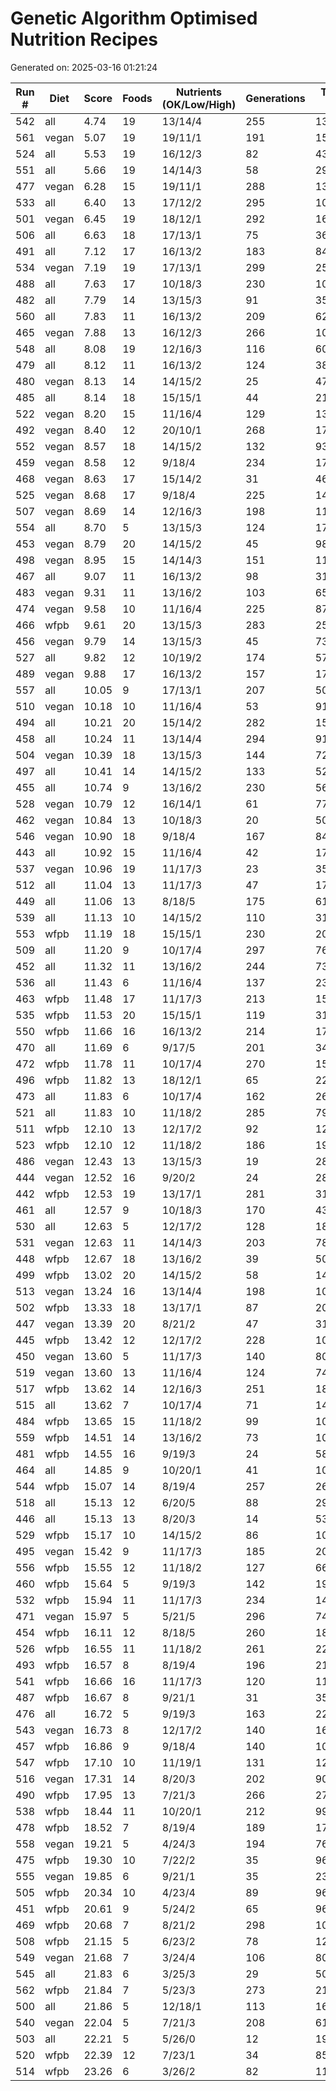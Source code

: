# Genetic Algorithm Optimised Nutrition Recipes

Generated on: 2025-03-16 01:21:24

| Run # | Diet | Score | Foods | Nutrients (OK/Low/High) | Generations | Time (s) | Filename |
|-------|------|-------|-------|----------------------|------------|----------|----------|
| 542 | all | 4.74 | 19 | 13/14/4 | 255 | 1324.8 | [meal_542_20250315_181047.json](recipes/html/meal_542_20250315_181047.html) |
| 561 | vegan | 5.07 | 19 | 19/11/1 | 191 | 1583.8 | [meal_561_20250316_004624.json](recipes/html/meal_561_20250316_004624.html) |
| 524 | all | 5.53 | 19 | 16/12/3 | 82 | 430.4 | [meal_524_20250315_121426.json](recipes/html/meal_524_20250315_121426.html) |
| 551 | all | 5.66 | 19 | 14/14/3 | 58 | 299.6 | [meal_551_20250315_210816.json](recipes/html/meal_551_20250315_210816.html) |
| 477 | vegan | 6.28 | 15 | 19/11/1 | 288 | 1393.6 | [meal_477_20250314_190656.json](recipes/html/meal_477_20250314_190656.html) |
| 533 | all | 6.40 | 13 | 17/12/2 | 295 | 1035.8 | [meal_533_20250315_150732.json](recipes/html/meal_533_20250315_150732.html) |
| 501 | vegan | 6.45 | 19 | 18/12/1 | 292 | 1656.1 | [meal_501_20250315_041030.json](recipes/html/meal_501_20250315_041030.html) |
| 506 | all | 6.63 | 18 | 17/13/1 | 75 | 366.6 | [meal_506_20250315_061139.json](recipes/html/meal_506_20250315_061139.html) |
| 491 | all | 7.12 | 17 | 16/13/2 | 183 | 842.9 | [meal_491_20250315_004138.json](recipes/html/meal_491_20250315_004138.html) |
| 534 | vegan | 7.19 | 19 | 17/13/1 | 299 | 2566.9 | [meal_534_20250315_150732.json](recipes/html/meal_534_20250315_150732.html) |
| 488 | all | 7.63 | 17 | 10/18/3 | 230 | 1073.2 | [meal_488_20250314_230837.json](recipes/html/meal_488_20250314_230837.html) |
| 482 | all | 7.79 | 14 | 13/15/3 | 91 | 350.4 | [meal_482_20250314_210740.json](recipes/html/meal_482_20250314_210740.html) |
| 560 | all | 7.83 | 11 | 16/13/2 | 209 | 622.2 | [meal_560_20250316_004624.json](recipes/html/meal_560_20250316_004624.html) |
| 465 | vegan | 7.88 | 13 | 16/12/3 | 266 | 1024.9 | [meal_465_20250314_150850.json](recipes/html/meal_465_20250314_150850.html) |
| 548 | all | 8.08 | 19 | 12/16/3 | 116 | 603.9 | [meal_548_20250315_200848.json](recipes/html/meal_548_20250315_200848.html) |
| 479 | all | 8.12 | 11 | 16/13/2 | 124 | 381.4 | [meal_479_20250314_200941.json](recipes/html/meal_479_20250314_200941.html) |
| 480 | vegan | 8.13 | 14 | 14/15/2 | 25 | 477.4 | [meal_480_20250314_200941.json](recipes/html/meal_480_20250314_200941.html) |
| 485 | all | 8.14 | 18 | 15/15/1 | 44 | 219.3 | [meal_485_20250314_220806.json](recipes/html/meal_485_20250314_220806.html) |
| 522 | vegan | 8.20 | 15 | 11/16/4 | 129 | 1323.8 | [meal_522_20250315_110630.json](recipes/html/meal_522_20250315_110630.html) |
| 492 | vegan | 8.40 | 12 | 20/10/1 | 268 | 1700.6 | [meal_492_20250315_004138.json](recipes/html/meal_492_20250315_004138.html) |
| 552 | vegan | 8.57 | 18 | 14/15/2 | 132 | 935.7 | [meal_552_20250315_210816.json](recipes/html/meal_552_20250315_210816.html) |
| 459 | vegan | 8.58 | 12 | 9/18/4 | 234 | 1703.2 | [meal_459_20250314_131702.json](recipes/html/meal_459_20250314_131702.html) |
| 468 | vegan | 8.63 | 17 | 15/14/2 | 31 | 461.4 | [meal_468_20250314_161039.json](recipes/html/meal_468_20250314_161039.html) |
| 525 | vegan | 8.68 | 17 | 9/18/4 | 225 | 1472.2 | [meal_525_20250315_121426.json](recipes/html/meal_525_20250315_121426.html) |
| 507 | vegan | 8.69 | 14 | 12/16/3 | 198 | 1104.0 | [meal_507_20250315_061139.json](recipes/html/meal_507_20250315_061139.html) |
| 554 | all | 8.70 | 5 | 13/15/3 | 124 | 179.7 | [meal_554_20250315_220735.json](recipes/html/meal_554_20250315_220735.html) |
| 453 | vegan | 8.79 | 20 | 14/15/2 | 45 | 984.2 | [meal_453_20250314_110745.json](recipes/html/meal_453_20250314_110745.html) |
| 498 | vegan | 8.95 | 15 | 14/14/3 | 151 | 1138.9 | [meal_498_20250315_031731.json](recipes/html/meal_498_20250315_031731.html) |
| 467 | all | 9.07 | 11 | 16/13/2 | 98 | 311.9 | [meal_467_20250314_161039.json](recipes/html/meal_467_20250314_161039.html) |
| 483 | vegan | 9.31 | 11 | 13/16/2 | 103 | 654.8 | [meal_483_20250314_210740.json](recipes/html/meal_483_20250314_210740.html) |
| 474 | vegan | 9.58 | 10 | 11/16/4 | 225 | 876.3 | [meal_474_20250314_181156.json](recipes/html/meal_474_20250314_181156.html) |
| 466 | wfpb | 9.61 | 20 | 13/15/3 | 283 | 2524.3 | [meal_466_20250314_150850.json](recipes/html/meal_466_20250314_150850.html) |
| 456 | vegan | 9.79 | 14 | 13/15/3 | 45 | 734.6 | [meal_456_20250314_121550.json](recipes/html/meal_456_20250314_121550.html) |
| 527 | all | 9.82 | 12 | 10/19/2 | 174 | 576.4 | [meal_527_20250315_131332.json](recipes/html/meal_527_20250315_131332.html) |
| 489 | vegan | 9.88 | 17 | 16/13/2 | 157 | 1798.6 | [meal_489_20250314_230837.json](recipes/html/meal_489_20250314_230837.html) |
| 557 | all | 10.05 | 9 | 17/13/1 | 207 | 505.5 | [meal_557_20250315_230748.json](recipes/html/meal_557_20250315_230748.html) |
| 510 | vegan | 10.18 | 10 | 11/16/4 | 53 | 919.2 | [meal_510_20250315_070747.json](recipes/html/meal_510_20250315_070747.html) |
| 494 | all | 10.21 | 20 | 15/14/2 | 282 | 1562.2 | [meal_494_20250315_021327.json](recipes/html/meal_494_20250315_021327.html) |
| 458 | all | 10.24 | 11 | 13/14/4 | 294 | 912.7 | [meal_458_20250314_131702.json](recipes/html/meal_458_20250314_131702.html) |
| 504 | vegan | 10.39 | 18 | 13/15/3 | 144 | 725.0 | [meal_504_20250315_050827.json](recipes/html/meal_504_20250315_050827.html) |
| 497 | all | 10.41 | 14 | 14/15/2 | 133 | 521.6 | [meal_497_20250315_031731.json](recipes/html/meal_497_20250315_031731.html) |
| 455 | all | 10.74 | 9 | 13/16/2 | 230 | 565.3 | [meal_455_20250314_121550.json](recipes/html/meal_455_20250314_121550.html) |
| 528 | vegan | 10.79 | 12 | 16/14/1 | 61 | 775.9 | [meal_528_20250315_131332.json](recipes/html/meal_528_20250315_131332.html) |
| 462 | vegan | 10.84 | 13 | 10/18/3 | 20 | 505.2 | [meal_462_20250314_140831.json](recipes/html/meal_462_20250314_140831.html) |
| 546 | vegan | 10.90 | 18 | 9/18/4 | 167 | 849.6 | [meal_546_20250315_190514.json](recipes/html/meal_546_20250315_190514.html) |
| 443 | all | 10.92 | 15 | 11/16/4 | 42 | 178.1 | [meal_443_20250314_081207.json](recipes/html/meal_443_20250314_081207.html) |
| 537 | vegan | 10.96 | 19 | 11/17/3 | 23 | 350.8 | [meal_537_20250315_160905.json](recipes/html/meal_537_20250315_160905.html) |
| 512 | all | 11.04 | 13 | 11/17/3 | 47 | 173.1 | [meal_512_20250315_081039.json](recipes/html/meal_512_20250315_081039.html) |
| 449 | all | 11.06 | 13 | 8/18/5 | 175 | 617.6 | [meal_449_20250314_100933.json](recipes/html/meal_449_20250314_100933.html) |
| 539 | all | 11.13 | 10 | 14/15/2 | 110 | 316.6 | [meal_539_20250315_170639.json](recipes/html/meal_539_20250315_170639.html) |
| 553 | wfpb | 11.19 | 18 | 15/15/1 | 230 | 2052.4 | [meal_553_20250315_210816.json](recipes/html/meal_553_20250315_210816.html) |
| 509 | all | 11.20 | 9 | 10/17/4 | 297 | 767.9 | [meal_509_20250315_070747.json](recipes/html/meal_509_20250315_070747.html) |
| 452 | all | 11.32 | 11 | 13/16/2 | 244 | 739.0 | [meal_452_20250314_110745.json](recipes/html/meal_452_20250314_110745.html) |
| 536 | all | 11.43 | 6 | 11/16/4 | 137 | 231.0 | [meal_536_20250315_160905.json](recipes/html/meal_536_20250315_160905.html) |
| 463 | wfpb | 11.48 | 17 | 11/17/3 | 213 | 1518.2 | [meal_463_20250314_140831.json](recipes/html/meal_463_20250314_140831.html) |
| 535 | wfpb | 11.53 | 20 | 15/15/1 | 119 | 3197.6 | [meal_535_20250315_150732.json](recipes/html/meal_535_20250315_150732.html) |
| 550 | wfpb | 11.66 | 16 | 16/13/2 | 214 | 1746.0 | [meal_550_20250315_200848.json](recipes/html/meal_550_20250315_200848.html) |
| 470 | all | 11.69 | 6 | 9/17/5 | 201 | 340.2 | [meal_470_20250314_170733.json](recipes/html/meal_470_20250314_170733.html) |
| 472 | wfpb | 11.78 | 11 | 10/17/4 | 270 | 1567.1 | [meal_472_20250314_170733.json](recipes/html/meal_472_20250314_170733.html) |
| 496 | wfpb | 11.82 | 13 | 18/12/1 | 65 | 2250.6 | [meal_496_20250315_021327.json](recipes/html/meal_496_20250315_021327.html) |
| 473 | all | 11.83 | 6 | 10/17/4 | 162 | 268.4 | [meal_473_20250314_181156.json](recipes/html/meal_473_20250314_181156.html) |
| 521 | all | 11.83 | 10 | 11/18/2 | 285 | 792.0 | [meal_521_20250315_110630.json](recipes/html/meal_521_20250315_110630.html) |
| 511 | wfpb | 12.10 | 13 | 12/17/2 | 92 | 1266.2 | [meal_511_20250315_070747.json](recipes/html/meal_511_20250315_070747.html) |
| 523 | wfpb | 12.10 | 12 | 11/18/2 | 186 | 1933.5 | [meal_523_20250315_110630.json](recipes/html/meal_523_20250315_110630.html) |
| 486 | vegan | 12.43 | 13 | 13/15/3 | 19 | 285.6 | [meal_486_20250314_220806.json](recipes/html/meal_486_20250314_220806.html) |
| 444 | vegan | 12.52 | 16 | 9/20/2 | 24 | 282.6 | [meal_444_20250314_081207.json](recipes/html/meal_444_20250314_081207.html) |
| 442 | wfpb | 12.53 | 19 | 13/17/1 | 281 | 3194.0 | [meal_442_20250314_070843.json](recipes/html/meal_442_20250314_070843.html) |
| 461 | all | 12.57 | 9 | 10/18/3 | 170 | 432.6 | [meal_461_20250314_140831.json](recipes/html/meal_461_20250314_140831.html) |
| 530 | all | 12.63 | 5 | 12/17/2 | 128 | 180.2 | [meal_530_20250315_140821.json](recipes/html/meal_530_20250315_140821.html) |
| 531 | vegan | 12.63 | 11 | 14/14/3 | 203 | 783.5 | [meal_531_20250315_140821.json](recipes/html/meal_531_20250315_140821.html) |
| 448 | wfpb | 12.67 | 18 | 13/16/2 | 39 | 505.7 | [meal_448_20250314_091000.json](recipes/html/meal_448_20250314_091000.html) |
| 499 | wfpb | 13.02 | 20 | 14/15/2 | 58 | 1457.3 | [meal_499_20250315_031731.json](recipes/html/meal_499_20250315_031731.html) |
| 513 | vegan | 13.24 | 16 | 13/14/4 | 198 | 1044.8 | [meal_513_20250315_081039.json](recipes/html/meal_513_20250315_081039.html) |
| 502 | wfpb | 13.33 | 18 | 13/17/1 | 87 | 2079.5 | [meal_502_20250315_041030.json](recipes/html/meal_502_20250315_041030.html) |
| 447 | vegan | 13.39 | 20 | 8/21/2 | 47 | 313.0 | [meal_447_20250314_091000.json](recipes/html/meal_447_20250314_091000.html) |
| 445 | wfpb | 13.42 | 12 | 12/17/2 | 228 | 1041.2 | [meal_445_20250314_081207.json](recipes/html/meal_445_20250314_081207.html) |
| 450 | vegan | 13.60 | 5 | 11/17/3 | 140 | 809.8 | [meal_450_20250314_100933.json](recipes/html/meal_450_20250314_100933.html) |
| 519 | vegan | 13.60 | 13 | 11/16/4 | 124 | 740.3 | [meal_519_20250315_100829.json](recipes/html/meal_519_20250315_100829.html) |
| 517 | wfpb | 13.62 | 14 | 12/16/3 | 251 | 1862.1 | [meal_517_20250315_090817.json](recipes/html/meal_517_20250315_090817.html) |
| 515 | all | 13.62 | 7 | 10/17/4 | 71 | 140.8 | [meal_515_20250315_090817.json](recipes/html/meal_515_20250315_090817.html) |
| 484 | wfpb | 13.65 | 15 | 11/18/2 | 99 | 1056.1 | [meal_484_20250314_210740.json](recipes/html/meal_484_20250314_210740.html) |
| 559 | wfpb | 14.51 | 14 | 13/16/2 | 73 | 1039.1 | [meal_559_20250315_230748.json](recipes/html/meal_559_20250315_230748.html) |
| 481 | wfpb | 14.55 | 16 | 9/19/3 | 24 | 583.7 | [meal_481_20250314_200941.json](recipes/html/meal_481_20250314_200941.html) |
| 464 | all | 14.85 | 9 | 10/20/1 | 41 | 104.1 | [meal_464_20250314_150850.json](recipes/html/meal_464_20250314_150850.html) |
| 544 | wfpb | 15.07 | 14 | 8/19/4 | 257 | 2611.3 | [meal_544_20250315_181047.json](recipes/html/meal_544_20250315_181047.html) |
| 518 | all | 15.13 | 12 | 6/20/5 | 88 | 296.6 | [meal_518_20250315_100829.json](recipes/html/meal_518_20250315_100829.html) |
| 446 | all | 15.13 | 13 | 8/20/3 | 14 | 53.9 | [meal_446_20250314_091000.json](recipes/html/meal_446_20250314_091000.html) |
| 529 | wfpb | 15.17 | 10 | 14/15/2 | 86 | 1010.7 | [meal_529_20250315_131332.json](recipes/html/meal_529_20250315_131332.html) |
| 495 | vegan | 15.42 | 9 | 11/17/3 | 185 | 2019.2 | [meal_495_20250315_021327.json](recipes/html/meal_495_20250315_021327.html) |
| 556 | wfpb | 15.55 | 12 | 11/18/2 | 127 | 668.2 | [meal_556_20250315_220735.json](recipes/html/meal_556_20250315_220735.html) |
| 460 | wfpb | 15.64 | 5 | 9/19/3 | 142 | 1902.8 | [meal_460_20250314_131702.json](recipes/html/meal_460_20250314_131702.html) |
| 532 | wfpb | 15.94 | 11 | 11/17/3 | 234 | 1495.1 | [meal_532_20250315_140821.json](recipes/html/meal_532_20250315_140821.html) |
| 471 | vegan | 15.97 | 5 | 5/21/5 | 296 | 748.6 | [meal_471_20250314_170733.json](recipes/html/meal_471_20250314_170733.html) |
| 454 | wfpb | 16.11 | 12 | 8/18/5 | 260 | 1844.7 | [meal_454_20250314_110745.json](recipes/html/meal_454_20250314_110745.html) |
| 526 | wfpb | 16.55 | 11 | 11/18/2 | 261 | 2259.6 | [meal_526_20250315_121426.json](recipes/html/meal_526_20250315_121426.html) |
| 493 | wfpb | 16.57 | 8 | 8/19/4 | 196 | 2122.9 | [meal_493_20250315_004138.json](recipes/html/meal_493_20250315_004138.html) |
| 541 | wfpb | 16.66 | 16 | 11/17/3 | 120 | 1151.3 | [meal_541_20250315_170639.json](recipes/html/meal_541_20250315_170639.html) |
| 487 | wfpb | 16.67 | 8 | 9/21/1 | 31 | 352.8 | [meal_487_20250314_220806.json](recipes/html/meal_487_20250314_220806.html) |
| 476 | all | 16.72 | 5 | 9/19/3 | 163 | 228.1 | [meal_476_20250314_190656.json](recipes/html/meal_476_20250314_190656.html) |
| 543 | vegan | 16.73 | 8 | 12/17/2 | 140 | 1631.8 | [meal_543_20250315_181047.json](recipes/html/meal_543_20250315_181047.html) |
| 457 | wfpb | 16.86 | 9 | 9/18/4 | 140 | 1078.7 | [meal_457_20250314_121550.json](recipes/html/meal_457_20250314_121550.html) |
| 547 | wfpb | 17.10 | 10 | 11/19/1 | 131 | 1202.5 | [meal_547_20250315_190514.json](recipes/html/meal_547_20250315_190514.html) |
| 516 | vegan | 17.31 | 14 | 8/20/3 | 202 | 906.6 | [meal_516_20250315_090817.json](recipes/html/meal_516_20250315_090817.html) |
| 490 | wfpb | 17.95 | 13 | 7/21/3 | 266 | 2730.9 | [meal_490_20250314_230837.json](recipes/html/meal_490_20250314_230837.html) |
| 538 | wfpb | 18.44 | 11 | 10/20/1 | 212 | 995.4 | [meal_538_20250315_160905.json](recipes/html/meal_538_20250315_160905.html) |
| 478 | wfpb | 18.52 | 7 | 8/19/4 | 189 | 1753.4 | [meal_478_20250314_190656.json](recipes/html/meal_478_20250314_190656.html) |
| 558 | vegan | 19.21 | 5 | 4/24/3 | 194 | 766.1 | [meal_558_20250315_230748.json](recipes/html/meal_558_20250315_230748.html) |
| 475 | wfpb | 19.30 | 10 | 7/22/2 | 35 | 969.8 | [meal_475_20250314_181156.json](recipes/html/meal_475_20250314_181156.html) |
| 555 | vegan | 19.85 | 6 | 9/21/1 | 35 | 238.9 | [meal_555_20250315_220735.json](recipes/html/meal_555_20250315_220735.html) |
| 505 | wfpb | 20.34 | 10 | 4/23/4 | 89 | 966.6 | [meal_505_20250315_050827.json](recipes/html/meal_505_20250315_050827.html) |
| 451 | wfpb | 20.61 | 9 | 5/24/2 | 65 | 969.9 | [meal_451_20250314_100933.json](recipes/html/meal_451_20250314_100933.html) |
| 469 | wfpb | 20.68 | 7 | 8/21/2 | 298 | 1058.2 | [meal_469_20250314_161039.json](recipes/html/meal_469_20250314_161039.html) |
| 508 | wfpb | 21.15 | 5 | 6/23/2 | 78 | 1209.9 | [meal_508_20250315_061139.json](recipes/html/meal_508_20250315_061139.html) |
| 549 | vegan | 21.68 | 7 | 3/24/4 | 106 | 806.1 | [meal_549_20250315_200848.json](recipes/html/meal_549_20250315_200848.html) |
| 545 | all | 21.83 | 6 | 3/25/3 | 29 | 50.3 | [meal_545_20250315_190514.json](recipes/html/meal_545_20250315_190514.html) |
| 562 | wfpb | 21.84 | 7 | 5/23/3 | 273 | 2100.0 | [meal_562_20250316_004624.json](recipes/html/meal_562_20250316_004624.html) |
| 500 | all | 21.86 | 5 | 12/18/1 | 113 | 160.1 | [meal_500_20250315_041030.json](recipes/html/meal_500_20250315_041030.html) |
| 540 | vegan | 22.04 | 5 | 7/21/3 | 208 | 610.6 | [meal_540_20250315_170639.json](recipes/html/meal_540_20250315_170639.html) |
| 503 | all | 22.21 | 5 | 5/26/0 | 12 | 19.2 | [meal_503_20250315_050827.json](recipes/html/meal_503_20250315_050827.html) |
| 520 | wfpb | 22.39 | 12 | 7/23/1 | 34 | 852.9 | [meal_520_20250315_100829.json](recipes/html/meal_520_20250315_100829.html) |
| 514 | wfpb | 23.26 | 6 | 3/26/2 | 82 | 1182.5 | [meal_514_20250315_081039.json](recipes/html/meal_514_20250315_081039.html) |
